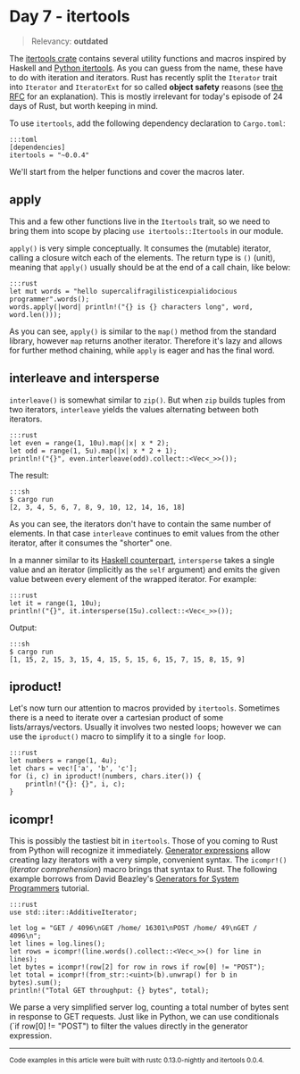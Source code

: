 # Day 7 - itertools

> Relevancy: **outdated**

The [itertools crate](https://crates.io/crates/itertools) contains several utility functions and macros inspired by Haskell and [Python itertools](https://docs.python.org/3/library/itertools.html). As you can guess from the name, these have to do with iteration and iterators.  Rust has recently split the `Iterator` trait into `Iterator` and `IteratorExt` for so called **object safety** reasons (see [the RFC](https://github.com/rust-lang/rfcs/blob/master/text/0445-extension-trait-conventions.md) for an explanation). This is mostly irrelevant for today's episode of 24 days of Rust, but worth keeping in mind.

To use `itertools`, add the following dependency declaration to `Cargo.toml`:

    :::toml
    [dependencies]
    itertools = "~0.0.4"

We'll start from the helper functions and cover the macros later.

apply
-----

This and a few other functions live in the `Itertools` trait, so we need to bring them into scope by placing `use itertools::Itertools` in our module.

`apply()` is very simple conceptually. It consumes the (mutable) iterator, calling a closure witch each of the elements. The return type is `()` (unit), meaning that `apply()` usually should be at the end of a call chain, like below:

    :::rust
    let mut words = "hello supercalifragilisticexpialidocious programmer".words();
    words.apply(|word| println!("{} is {} characters long", word, word.len()));

As you can see, `apply()` is similar to the `map()` method from the standard library, however `map` returns another iterator. Therefore it's lazy and allows for further method chaining, while `apply` is eager and has the final word.

interleave and intersperse
--------------------------

`interleave()` is somewhat similar to `zip()`. But when `zip` builds tuples from two iterators, `interleave` yields the values alternating between both iterators.

    :::rust
    let even = range(1, 10u).map(|x| x * 2);
    let odd = range(1, 5u).map(|x| x * 2 + 1);
    println!("{}", even.interleave(odd).collect::<Vec<_>>());

The result:

    :::sh
    $ cargo run
    [2, 3, 4, 5, 6, 7, 8, 9, 10, 12, 14, 16, 18]

As you can see, the iterators don't have to contain the same number of elements. In that case `interleave` continues to emit values from the other iterator, after it consumes the "shorter" one.

In a manner similar to its [Haskell counterpart](http://hackage.haskell.org/package/base-4.7.0.1/docs/Data-List.html#v:intersperse), `intersperse` takes a single value and an iterator (implicitly as the `self` argument) and emits the given value between every element of the wrapped iterator. For example:

    :::rust
    let it = range(1, 10u);
    println!("{}", it.intersperse(15u).collect::<Vec<_>>());

Output:

    :::sh
    $ cargo run
    [1, 15, 2, 15, 3, 15, 4, 15, 5, 15, 6, 15, 7, 15, 8, 15, 9]

iproduct!
---------

Let's now turn our attention to macros provided by `itertools`. Sometimes there is a need to iterate over a cartesian product of some lists/arrays/vectors. Usually it involves two nested loops; however we can use the `iproduct()` macro to simplify it to a single `for` loop.

    :::rust
    let numbers = range(1, 4u);
    let chars = vec!['a', 'b', 'c'];
    for (i, c) in iproduct!(numbers, chars.iter()) {
        println!("{}: {}", i, c);
    }

icompr!
-------

This is possibly the tastiest bit in `itertools`. Those of you coming to Rust from Python will recognize it immediately. [Generator expressions](https://docs.python.org/3.4/reference/expressions.html#generator-expressions) allow creating lazy iterators with a very simple, convenient syntax. The `icompr!()` (*iterator comprehension*) macro brings that syntax to Rust. The following example borrows from David Beazley's [Generators for System Programmers](http://www.dabeaz.com/generators/) tutorial.

    :::rust
    use std::iter::AdditiveIterator;

    let log = "GET / 4096\nGET /home/ 16301\nPOST /home/ 49\nGET / 4096\n";
    let lines = log.lines();
    let rows = icompr!(line.words().collect::<Vec<_>>() for line in lines);
    let bytes = icompr!(row[2] for row in rows if row[0] != "POST");
    let total = icompr!(from_str::<uint>(b).unwrap() for b in bytes).sum();
    println!("Total GET throughput: {} bytes", total);

We parse a very simplified server log, counting a total number of bytes sent in response to GET requests. Just like in Python, we can use conditionals (`if row[0] != "POST") to filter the values directly in the generator expression.

----

<small>
Code examples in this article were built with rustc 0.13.0-nightly and itertools 0.0.4.
</small>
